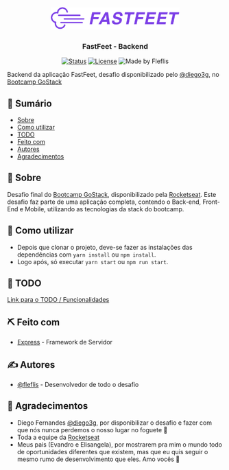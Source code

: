 

<h1 align="center">
  <img alt="Fastfeet" title="Fastfeet" src=".github/logo.png" width="300px" />
</h1>

<h3 align="center">
  FastFeet - Backend
</h3>

<div align="center">

[![Status](https://img.shields.io/badge/status-active-success.svg)]()
[![License](https://img.shields.io/badge/license-MIT-blue.svg)](/LICENSE)
<img alt="Made by Fleflis" src="https://img.shields.io/badge/made%20by-Fleflis-%2304D361"/>

</div>

<p>

Backend da aplicação FastFeet, desafio disponibilizado pelo [@diego3g](https://github.com/diego3g), no [Bootcamp GoStack](https://rocketseat.com.br/gostack)

</p>

## 📑 Sumário

- [Sobre](#about)
- [Como utilizar](#usage)
- [TODO](#todo)
- [Feito com](#built_using)
- [Autores](#authors)
- [Agradecimentos](#acknowledgement)

## 🚀 Sobre <a name = "about"></a>

Desafio final do [Bootcamp GoStack](https://rocketseat.com.br/gostack), disponibilizado pela [Rocketseat](https://rocketseat.com.br). Este desafio faz parte de
uma aplicação completa, contendo o Back-end, Front-End e Mobile, utilizando as tecnologias da stack do bootcamp.


## 🎈 Como utilizar <a name="usage"></a>

- Depois que clonar o projeto, deve-se fazer as instalações das dependências com  ```yarn install```  ou  ```npm install```.
- Logo após, só executar ```yarn start``` ou ```npm run start```.




## 📝 TODO <a name="todo"></a>

[Link para o TODO / Funcionalidades](https://github.com/fleflis/fastfeet-backend/blob/master/Funcionalidades.md)

## ⛏️ Feito com <a name = "built_using"></a>

- [Express](https://expressjs.com/) - Framework de Servidor

## ✍️ Autores <a name = "authors"></a>

- [@fleflis](https://github.com/fleflis) - Desenvolvedor de todo o desafio

## 🎉 Agradecimentos <a name = "acknowledgement"></a>

- Diego Fernandes [@diego3g](https://github.com/diego3g), por disponibilizar o desafio e fazer com que nós nunca perdemos o nosso lugar no foguete 🚀
- Toda a equipe da [Rocketseat](https://github.com/Rocketseat)
- Meus pais (Evandro e Elisangela), por mostrarem pra mim o mundo todo de oportunidades diferentes que existem, mas que eu quis seguir o mesmo rumo de desenvolvimento que eles. Amo vocês 💜

